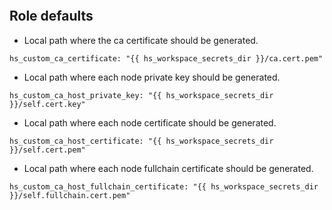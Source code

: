 
```{include} ../../../../roles/custom_ca/README.md
```

## Role defaults

* Local path where the ca certificate should be generated.
```
hs_custom_ca_certificate: "{{ hs_workspace_secrets_dir }}/ca.cert.pem"

```
* Local path where each node private key should be generated.
```
hs_custom_ca_host_private_key: "{{ hs_workspace_secrets_dir }}/self.cert.key"

```
* Local path where each node certificate should be generated.
```
hs_custom_ca_host_certificate: "{{ hs_workspace_secrets_dir }}/self.cert.pem"

```
* Local path where each node fullchain certificate should be generated.
```
hs_custom_ca_host_fullchain_certificate: "{{ hs_workspace_secrets_dir }}/self.fullchain.cert.pem"

